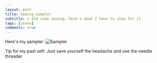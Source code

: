 ```yaml
---
layout: post
title: Sewing Sampler
subtitle: I did some sewing, here's what I have to show for it
tags: [jeana]
comments: true
---
```


Here's my sampler:
![Sampler](https://jcfermi.github.io/assets/img/sampler.jpg)

Tip for my past self: Just save yourself the headache and use the needle threader
